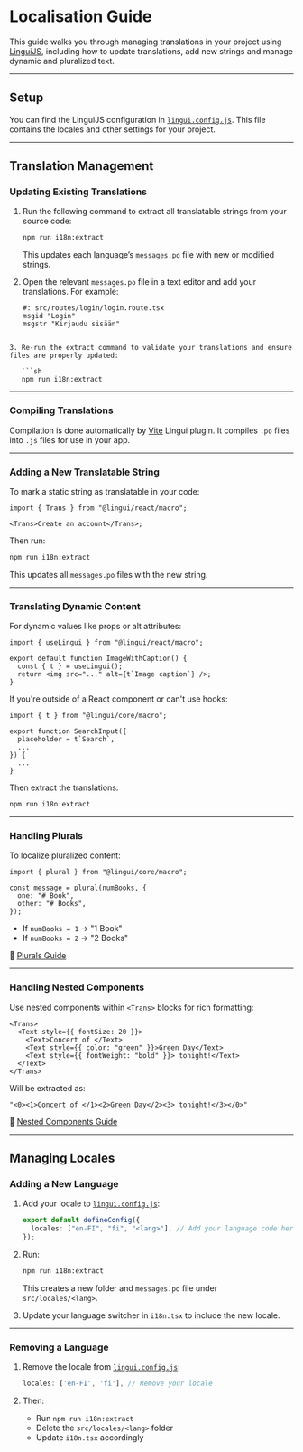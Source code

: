 # Localisation Guide

This guide walks you through managing translations in your project using [LinguiJS](https://lingui.dev), including how to update translations, add new strings and manage dynamic and pluralized text.

---

## Setup

You can find the LinguiJS configuration in [`lingui.config.js`](/client/lingui.config.js). This file contains the locales and other settings for your project.

---

## Translation Management

### Updating Existing Translations

1. Run the following command to extract all translatable strings from your source code:

   ```sh
   npm run i18n:extract
   ```

   This updates each language’s `messages.po` file with new or modified strings.

2. Open the relevant `messages.po` file in a text editor and add your translations. For example:

   ```po
   #: src/routes/login/login.route.tsx
   msgid "Login"
   msgstr "Kirjaudu sisään"
   ```

````

3. Re-run the extract command to validate your translations and ensure files are properly updated:

   ```sh
   npm run i18n:extract
````

---

### Compiling Translations

Compilation is done automatically by [Vite](/client/vite.config.js) Lingui plugin. It compiles `.po` files into `.js` files for use in your app.

---

### Adding a New Translatable String

To mark a static string as translatable in your code:

```tsx
import { Trans } from "@lingui/react/macro";

<Trans>Create an account</Trans>;
```

Then run:

```sh
npm run i18n:extract
```

This updates all `messages.po` files with the new string.

---

### Translating Dynamic Content

For dynamic values like props or alt attributes:

```tsx
import { useLingui } from "@lingui/react/macro";

export default function ImageWithCaption() {
  const { t } = useLingui();
  return <img src="..." alt={t`Image caption`} />;
}
```

If you're outside of a React component or can't use hooks:

```tsx
import { t } from "@lingui/core/macro";

export function SearchInput({
  placeholder = t`Search`,
  ...
}) {
  ...
}
```

Then extract the translations:

```sh
npm run i18n:extract
```

---

### Handling Plurals

To localize pluralized content:

```tsx
import { plural } from "@lingui/core/macro";

const message = plural(numBooks, {
  one: "# Book",
  other: "# Books",
});
```

- If `numBooks = 1` → "1 Book"
- If `numBooks = 2` → "2 Books"

📘 [Plurals Guide](https://lingui.dev/guides/plurals)

---

### Handling Nested Components

Use nested components within `<Trans>` blocks for rich formatting:

```tsx
<Trans>
  <Text style={{ fontSize: 20 }}>
    <Text>Concert of </Text>
    <Text style={{ color: "green" }}>Green Day</Text>
    <Text style={{ fontWeight: "bold" }}> tonight!</Text>
  </Text>
</Trans>
```

Will be extracted as:

```text
"<0><1>Concert of </1><2>Green Day</2><3> tonight!</3></0>"
```

📘 [Nested Components Guide](https://lingui.dev/tutorials/react-native#nesting-components)

---

## Managing Locales

### Adding a New Language

1. Add your locale to [`lingui.config.js`](/lingui.config.js):

   ```ts
   export default defineConfig({
     locales: ["en-FI", "fi", "<lang>"], // Add your language code here
   });
   ```

2. Run:

   ```sh
   npm run i18n:extract
   ```

   This creates a new folder and `messages.po` file under `src/locales/<lang>`.

3. Update your language switcher in `i18n.tsx` to include the new locale.

---

### Removing a Language

1. Remove the locale from [`lingui.config.js`](/lingui.config.js):

   ```ts
   locales: ['en-FI', 'fi'], // Remove your locale
   ```

2. Then:

   - Run `npm run i18n:extract`
   - Delete the `src/locales/<lang>` folder
   - Update `i18n.tsx` accordingly
